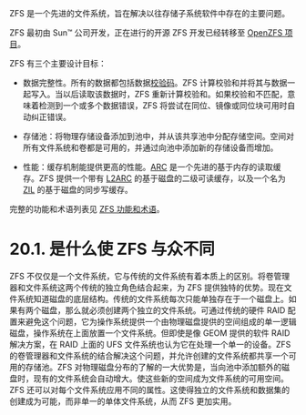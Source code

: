ZFS 是一个先进的文件系统，旨在解决以往存储子系统软件中存在的主要问题。

ZFS 最初由 Sun™ 公司开发，正在进行的开源 ZFS 开发已经转移至 [OpenZFS 项目](http://open-zfs.org/)。

ZFS 有三个主要设计目标：

- 数据完整性。所有的数据都包括数据[校验码](https://docs.freebsd.org/en/books/handbook/zfs/#zfs-term-checksum)。ZFS 计算校验和并将其与数据一起写入。当以后读取该数据时，ZFS 重新计算校验和。如果校验和不匹配，意味着检测到一个或多个数据错误，ZFS 将尝试在同位、镜像或同位块可用时自动纠正错误。

- 存储池：将物理存储设备添加到池中，并从该共享池中分配存储空间。空间对所有文件系统和卷都是可用的，并通过向池中添加新的存储设备而增加。

- 性能：缓存机制能提供更高的性能。[ARC](https://docs.freebsd.org/en/books/handbook/zfs/#zfs-term-arc) 是一个先进的基于内存的读取缓存。ZFS 提供一个带有 [L2ARC](https://docs.freebsd.org/en/books/handbook/zfs/#zfs-term-l2arc) 的基于磁盘的二级可读缓存，以及一个名为 [ZIL](https://docs.freebsd.org/en/books/handbook/zfs/#zfs-term-zil) 的基于磁盘的同步写缓存。

完整的功能和术语列表见 [ZFS 功能和术语](https://docs.freebsd.org/en/books/handbook/zfs/#zfs-term)。

# 20.1. 是什么使 ZFS 与众不同

ZFS 不仅仅是一个文件系统，它与传统的文件系统有着本质上的区别。将卷管理器和文件系统这两个传统的独立角色结合起来，为 ZFS 提供独特的优势。现在文件系统知道磁盘的底层结构。传统的文件系统每次只能单独存在于一个磁盘上。如果有两个磁盘，那么就必须创建两个独立的文件系统。可通过传统的硬件 RAID 配置来避免这个问题，它为操作系统提供一个由物理磁盘提供的空间组成的单一逻辑磁盘，操作系统在上面放置一个文件系统。但即使是像 GEOM 提供的软件 RAID 解决方案，在 RAID 上面的 UFS 文件系统也认为它在处理一个单一的设备。ZFS 的卷管理器和文件系统的结合解决这个问题，并允许创建的文件系统都共享一个可用的存储池。ZFS 对物理磁盘分布的了解的一大优势是，当向池中添加额外的磁盘时，现有的文件系统会自动增大。使这些新的空间成为文件系统的可用空间。ZFS 还可以对每个文件系统应用不同的属性。这使得独立的文件系统和数据集的创建成为可能，而非单一的单体文件系统，从而 ZFS 更加实用。

